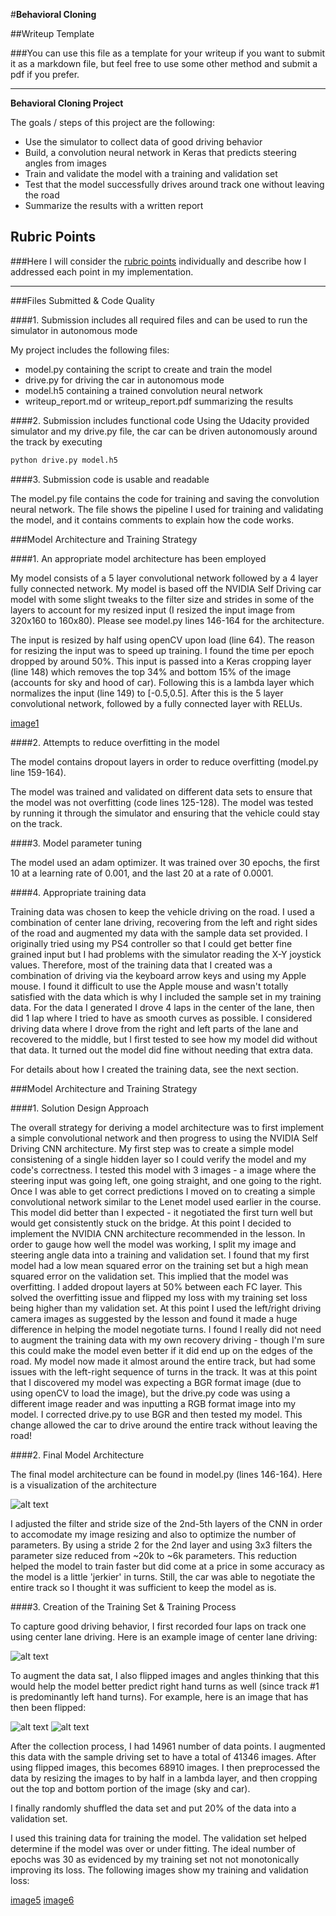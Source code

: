 #**Behavioral Cloning** 

##Writeup Template

###You can use this file as a template for your writeup if you want to submit it as a markdown file, but feel free to use some other method and submit a pdf if you prefer.

---

**Behavioral Cloning Project**

The goals / steps of this project are the following:
* Use the simulator to collect data of good driving behavior
* Build, a convolution neural network in Keras that predicts steering angles from images
* Train and validate the model with a training and validation set
* Test that the model successfully drives around track one without leaving the road
* Summarize the results with a written report


[//]: # (Image References)

[image1]: ./examples/model.png "Model Visualization"
[image2]: ./examples/normal_driving.jpg "Normal Driving"
[image3]: ./examples/left_turn.jpg "Left turn Image"
[image4]: ./examples/left_turn_flipped.jpg "Flipped Image"
[image5]: ./examples/training_loss.png "Training Loss"
[image6]: ./examples/val_loss.png "Validation Loss"

## Rubric Points
###Here I will consider the [rubric points](https://review.udacity.com/#!/rubrics/432/view) individually and describe how I addressed each point in my implementation.  

---
###Files Submitted & Code Quality

####1. Submission includes all required files and can be used to run the simulator in autonomous mode

My project includes the following files:
* model.py containing the script to create and train the model
* drive.py for driving the car in autonomous mode
* model.h5 containing a trained convolution neural network 
* writeup_report.md or writeup_report.pdf summarizing the results

####2. Submission includes functional code
Using the Udacity provided simulator and my drive.py file, the car can be driven autonomously around the track by executing 
```sh
python drive.py model.h5
```

####3. Submission code is usable and readable

The model.py file contains the code for training and saving the convolution neural network. The file shows the pipeline I used for training and validating the model, and it contains comments to explain how the code works.

###Model Architecture and Training Strategy

####1. An appropriate model architecture has been employed

My model consists of a 5 layer convolutional network followed by a 4 layer fully connected network.  My model is based off the NVIDIA Self Driving car model with some slight tweaks to the filter size and strides in some of the layers to account for my resized input (I resized the input image from 320x160 to 160x80).  Please see model.py lines 146-164 for the architecture.

The input is resized by half using openCV upon load (line 64). The reason for resizing the input was to speed up training. I found the time per epoch dropped by around 50%. This input is passed into a Keras cropping layer (line 148) which removes the top 34% and bottom 15% of the image (accounts for sky and hood of car). Following this is a lambda layer which normalizes the input (line 149) to [-0.5,0.5].  After this is the 5 layer convolutional network, followed by a fully connected layer with RELUs.

[image1]

####2. Attempts to reduce overfitting in the model

The model contains dropout layers in order to reduce overfitting (model.py line 159-164). 

The model was trained and validated on different data sets to ensure that the model was not overfitting (code lines 125-128). The model was tested by running it through the simulator and ensuring that the vehicle could stay on the track.

####3. Model parameter tuning

The model used an adam optimizer.  It was trained over 30 epochs, the first 10 at a learning rate of 0.001, and the last 20 at a rate of 0.0001.  

####4. Appropriate training data

Training data was chosen to keep the vehicle driving on the road. I used a combination of center lane driving, recovering from the left and right sides of the road and augmented my data with the sample data set provided.  I originally tried using my PS4 controller so that I could get better fine grained input but I had problems with the simulator reading the X-Y joystick values.  Therefore, most of the training data that I created was a combination of driving via the keyboard arrow keys and using my Apple mouse.  I found it difficult to use the Apple mouse and wasn't totally satisfied with the data which is why I included the sample set in my training data.  For the data I generated I drove 4 laps in the center of the lane, then did 1 lap where I tried to have as smooth curves as possible.  I considered driving data where I drove from the right and left parts of the lane and recovered to the middle, but I first tested to see how my model did without that data. It turned out the model did fine without needing that extra data.

For details about how I created the training data, see the next section. 

###Model Architecture and Training Strategy

####1. Solution Design Approach

The overall strategy for deriving a model architecture was to first implement a simple convolutional network and then progress to using the NVIDIA Self Driving CNN architecture.  My first step was to create a simple model consistening of a single hidden layer so I could verify the  model and my code's correctness.  I tested this model with 3 images - a image where the steering input was going left, one going straight, and one going to the right.  Once I was able to get correct predictions I moved on to creating a simple convolutional network similar to the Lenet model used earlier in the course.  This model did better than I expected - it negotiated the first turn well but would get consistently stuck on the bridge.  At this point I decided to implement the NVIDIA CNN architecture recommended in the lesson. 
  In order to gauge how well the model was working, I split my image and steering angle data into a training and validation set. I found that my first model had a low mean squared error on the training set but a high mean squared error on the validation set. This implied that the model was overfitting. I added dropout layers at 50% between each FC layer.  This solved the overfitting issue and flipped my loss with my training set loss being higher than my validation set. 
  At this point I used the left/right driving camera images as suggested by the lesson and found it made a huge difference in helping the model negotiate turns. I found I really did not need to augment the training data with my own recovery driving - though I'm sure this could make the model even better if it did end up on the edges of the road.
  My model now made it almost around the entire track, but had some issues with the left-right sequence of turns in the track.  It was at this point that I discovered my model was expecting a BGR format image (due to using openCV to load the image), but the drive.py code was using a different image reader and was inputting a RGB format image into my model.  I corrected drive.py to use BGR and then tested my model.  This change allowed the car to drive around the entire track without leaving the road!

####2. Final Model Architecture

The final model architecture can be found in model.py (lines 146-164). Here is a visualization of the architecture

![alt text][image1]

I adjusted the filter and stride size of the 2nd-5th layers of the CNN in order to accomodate my image resizing and also to optimize the number of parameters.  By using a stride 2 for the 2nd layer and using 3x3 filters the parameter size reduced from ~20k to ~6k parameters.  This reduction helped the model to train faster but did come at a price in some accuracy as the model is a little 'jerkier' in turns.  Still, the car was able to negotiate the entire track so I thought it was sufficient to keep the model as is.

####3. Creation of the Training Set & Training Process

To capture good driving behavior, I first recorded four laps on track one using center lane driving. Here is an example image of center lane driving:

![alt text][image2]

To augment the data sat, I also flipped images and angles thinking that this would help the model better predict right hand turns as well (since track #1 is predominantly left hand turns). For example, here is an image that has then been flipped:

![alt text][image3]
![alt text][image4]


After the collection process, I had 14961 number of data points. I augmented this data with the sample driving set to have a total of 41346 images. After using flipped images, this becomes 68910 images.  I then preprocessed the data by resizing the images to by half in a lambda layer, and then cropping out the top and bottom portion of the image (sky and car).  

I finally randomly shuffled the data set and put 20% of the data into a validation set. 

I used this training data for training the model. The validation set helped determine if the model was over or under fitting. The ideal number of epochs was 30 as evidenced by my training set not not monotonically improving its loss.  The following images show my training and validation loss:

[image5]
[image6]
